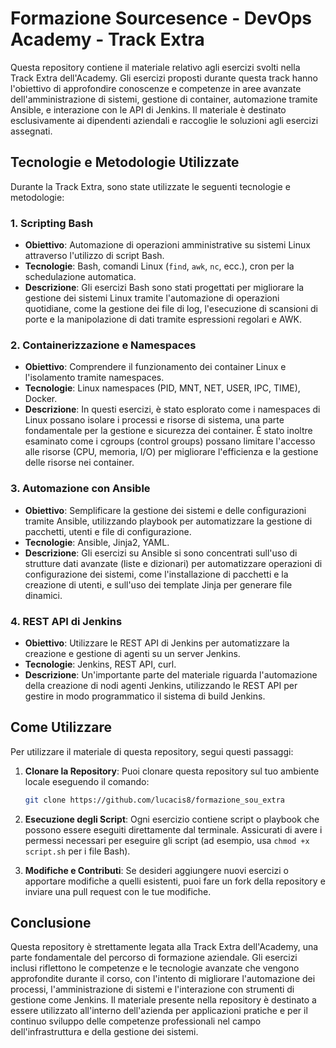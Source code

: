 # Formazione Sourcesence - DevOps Academy - Track Extra

Questa repository contiene il materiale relativo agli esercizi svolti nella Track Extra dell'Academy. Gli esercizi proposti durante questa track hanno l'obiettivo di approfondire conoscenze e competenze in aree avanzate dell'amministrazione di sistemi, gestione di container, automazione tramite Ansible, e interazione con le API di Jenkins. Il materiale è destinato esclusivamente ai dipendenti aziendali e raccoglie le soluzioni agli esercizi assegnati.

## Tecnologie e Metodologie Utilizzate

Durante la Track Extra, sono state utilizzate le seguenti tecnologie e metodologie:

### 1. **Scripting Bash**
   - **Obiettivo**: Automazione di operazioni amministrative su sistemi Linux attraverso l'utilizzo di script Bash.
   - **Tecnologie**: Bash, comandi Linux (`find`, `awk`, `nc`, ecc.), cron per la schedulazione automatica.
   - **Descrizione**: Gli esercizi Bash sono stati progettati per migliorare la gestione dei sistemi Linux tramite l'automazione di operazioni quotidiane, come la gestione dei file di log, l'esecuzione di scansioni di porte e la manipolazione di dati tramite espressioni regolari e AWK.

### 2. **Containerizzazione e Namespaces**
   - **Obiettivo**: Comprendere il funzionamento dei container Linux e l'isolamento tramite namespaces.
   - **Tecnologie**: Linux namespaces (PID, MNT, NET, USER, IPC, TIME), Docker.
   - **Descrizione**: In questi esercizi, è stato esplorato come i namespaces di Linux possano isolare i processi e risorse di sistema, una parte fondamentale per la gestione e sicurezza dei container. È stato inoltre esaminato come i cgroups (control groups) possano limitare l'accesso alle risorse (CPU, memoria, I/O) per migliorare l'efficienza e la gestione delle risorse nei container.

### 3. **Automazione con Ansible**
   - **Obiettivo**: Semplificare la gestione dei sistemi e delle configurazioni tramite Ansible, utilizzando playbook per automatizzare la gestione di pacchetti, utenti e file di configurazione.
   - **Tecnologie**: Ansible, Jinja2, YAML.
   - **Descrizione**: Gli esercizi su Ansible si sono concentrati sull'uso di strutture dati avanzate (liste e dizionari) per automatizzare operazioni di configurazione dei sistemi, come l'installazione di pacchetti e la creazione di utenti, e sull'uso dei template Jinja per generare file dinamici.

### 4. **REST API di Jenkins**
   - **Obiettivo**: Utilizzare le REST API di Jenkins per automatizzare la creazione e gestione di agenti su un server Jenkins.
   - **Tecnologie**: Jenkins, REST API, curl.
   - **Descrizione**: Un'importante parte del materiale riguarda l'automazione della creazione di nodi agenti Jenkins, utilizzando le REST API per gestire in modo programmatico il sistema di build Jenkins.

## Come Utilizzare

Per utilizzare il materiale di questa repository, segui questi passaggi:

1. **Clonare la Repository**:
   Puoi clonare questa repository sul tuo ambiente locale eseguendo il comando:
   ```bash
   git clone https://github.com/lucacis8/formazione_sou_extra
   ```

1. **Esecuzione degli Script**:
   Ogni esercizio contiene script o playbook che possono essere eseguiti direttamente dal terminale. Assicurati di avere i permessi necessari per eseguire gli script (ad esempio, usa `chmod +x script.sh` per i file Bash).

2. **Modifiche e Contributi**:
   Se desideri aggiungere nuovi esercizi o apportare modifiche a quelli esistenti, puoi fare un fork della repository e inviare una pull request con le tue modifiche.

## Conclusione

Questa repository è strettamente legata alla Track Extra dell'Academy, una parte fondamentale del percorso di formazione aziendale. Gli esercizi inclusi riflettono le competenze e le tecnologie avanzate che vengono approfondite durante il corso, con l'intento di migliorare l'automazione dei processi, l'amministrazione di sistemi e l'interazione con strumenti di gestione come Jenkins. Il materiale presente nella repository è destinato a essere utilizzato all'interno dell'azienda per applicazioni pratiche e per il continuo sviluppo delle competenze professionali nel campo dell'infrastruttura e della gestione dei sistemi.
